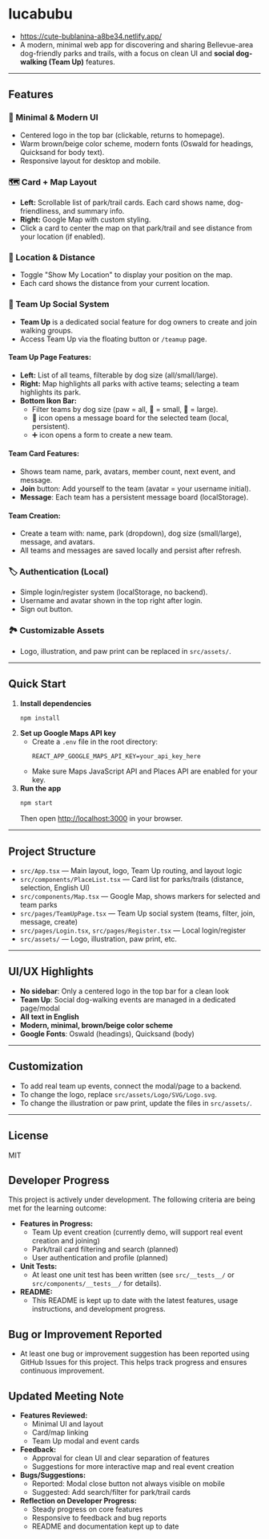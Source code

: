 # lucabubu
- https://cute-bublanina-a8be34.netlify.app/
- A modern, minimal web app for discovering and sharing Bellevue-area dog-friendly parks and trails, with a focus on clean UI and **social dog-walking (Team Up)** features.

---

## Features

### 🐾 Minimal & Modern UI
- Centered logo in the top bar (clickable, returns to homepage).
- Warm brown/beige color scheme, modern fonts (Oswald for headings, Quicksand for body text).
- Responsive layout for desktop and mobile.

### 🗺️ Card + Map Layout
- **Left:** Scrollable list of park/trail cards. Each card shows name, dog-friendliness, and summary info.
- **Right:** Google Map with custom styling.
- Click a card to center the map on that park/trail and see distance from your location (if enabled).

### 📍 Location & Distance
- Toggle "Show My Location" to display your position on the map.
- Each card shows the distance from your current location.

### 👫 Team Up Social System
- **Team Up** is a dedicated social feature for dog owners to create and join walking groups.
- Access Team Up via the floating button or `/teamup` page.

#### Team Up Page Features:
- **Left:** List of all teams, filterable by dog size (all/small/large).
- **Right:** Map highlights all parks with active teams; selecting a team highlights its park.
- **Bottom Ikon Bar:**
  - Filter teams by dog size (paw = all, 🐶 = small, 🦮 = large).
  - 💬 icon opens a message board for the selected team (local, persistent).
  - ➕ icon opens a form to create a new team.

#### Team Card Features:
- Shows team name, park, avatars, member count, next event, and message.
- **Join** button: Add yourself to the team (avatar = your username initial).
- **Message**: Each team has a persistent message board (localStorage).

#### Team Creation:
- Create a team with: name, park (dropdown), dog size (small/large), message, and avatars.
- All teams and messages are saved locally and persist after refresh.

### 🏷️ Authentication (Local)
- Simple login/register system (localStorage, no backend).
- Username and avatar shown in the top right after login.
- Sign out button.

### 🏞️ Customizable Assets
- Logo, illustration, and paw print can be replaced in `src/assets/`.

---

## Quick Start

1. **Install dependencies**
   ```bash
   npm install
   ```
2. **Set up Google Maps API key**
   - Create a `.env` file in the root directory:
     ```
     REACT_APP_GOOGLE_MAPS_API_KEY=your_api_key_here
     ```
   - Make sure Maps JavaScript API and Places API are enabled for your key.
3. **Run the app**
   ```bash
   npm start
   ```
   Then open [http://localhost:3000](http://localhost:3000) in your browser.

---

## Project Structure

- `src/App.tsx` — Main layout, logo, Team Up routing, and layout logic
- `src/components/PlaceList.tsx` — Card list for parks/trails (distance, selection, English UI)
- `src/components/Map.tsx` — Google Map, shows markers for selected and team parks
- `src/pages/TeamUpPage.tsx` — Team Up social system (teams, filter, join, message, create)
- `src/pages/Login.tsx`, `src/pages/Register.tsx` — Local login/register
- `src/assets/` — Logo, illustration, paw print, etc.

---

## UI/UX Highlights

- **No sidebar**: Only a centered logo in the top bar for a clean look
- **Team Up**: Social dog-walking events are managed in a dedicated page/modal
- **All text in English**
- **Modern, minimal, brown/beige color scheme**
- **Google Fonts**: Oswald (headings), Quicksand (body)

---

## Customization
- To add real team up events, connect the modal/page to a backend.
- To change the logo, replace `src/assets/Logo/SVG/Logo.svg`.
- To change the illustration or paw print, update the files in `src/assets/`.

---

## License
MIT

## Developer Progress

This project is actively under development. The following criteria are being met for the learning outcome:

- **Features in Progress:**
  - Team Up event creation (currently demo, will support real event creation and joining)
  - Park/trail card filtering and search (planned)
  - User authentication and profile (planned)
- **Unit Tests:**
  - At least one unit test has been written (see `src/__tests__/` or `src/components/__tests__/` for details).
- **README:**
  - This README is kept up to date with the latest features, usage instructions, and development progress.

## Bug or Improvement Reported

- At least one bug or improvement suggestion has been reported using GitHub Issues for this project. This helps track progress and ensures continuous improvement.

## Updated Meeting Note

- **Features Reviewed:**
  - Minimal UI and layout
  - Card/map linking
  - Team Up modal and event cards
- **Feedback:**
  - Approval for clean UI and clear separation of features
  - Suggestions for more interactive map and real event creation
- **Bugs/Suggestions:**
  - Reported: Modal close button not always visible on mobile
  - Suggested: Add search/filter for park/trail cards
- **Reflection on Developer Progress:**
  - Steady progress on core features
  - Responsive to feedback and bug reports
  - README and documentation kept up to date
